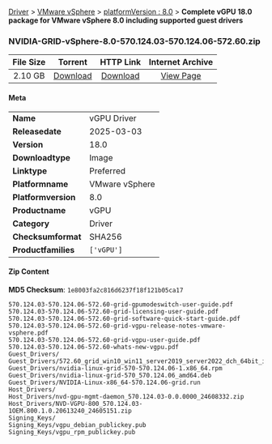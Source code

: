 
[Driver](/README.md)  >  [VMware vSphere](/index/Driver/VMware_vSphere.md)  >  [platformVersion : 8.0](/index/Driver/VMware_vSphere/8.0.md)  >  **Complete vGPU 18.0 package for VMware vSphere 8.0 including supported guest drivers**


### NVIDIA-GRID-vSphere-8.0-570.124.03-570.124.06-572.60.zip

| **File Size** | **Torrent**  | **HTTP Link** | **Internet Archive** |
|:-------------:|:------------:|:-------------:|:--------------------:|
| 2.10 GB |  [Download](https://archive.org/download/nvgpu_NVIDIA-GRID-vSphere-8.0-570.124.03-570.124.06-572.60.zip/nvgpu_NVIDIA-GRID-vSphere-8.0-570.124.03-570.124.06-572.60.zip_archive.torrent)       | [Download](https://archive.org/compress/nvgpu_NVIDIA-GRID-vSphere-8.0-570.124.03-570.124.06-572.60.zip) | [View Page](https://archive.org/details/nvgpu_NVIDIA-GRID-vSphere-8.0-570.124.03-570.124.06-572.60.zip)       |

#### Meta

<table>
<tr><td><strong>Name</strong></td><td>vGPU Driver</td></tr>
<tr><td><strong>Releasedate</strong></td><td>2025-03-03</td></tr>
<tr><td><strong>Version</strong></td><td>18.0</td></tr>
<tr><td><strong>Downloadtype</strong></td><td>Image</td></tr>
<tr><td><strong>Linktype</strong></td><td>Preferred</td></tr>
<tr><td><strong>Platformname</strong></td><td>VMware vSphere</td></tr>
<tr><td><strong>Platformversion</strong></td><td>8.0</td></tr>
<tr><td><strong>Productname</strong></td><td>vGPU</td></tr>
<tr><td><strong>Category</strong></td><td>Driver</td></tr>
<tr><td><strong>Checksumformat</strong></td><td>SHA256</td></tr>
<tr><td><strong>Productfamilies</strong></td><td><code>['vGPU']</code></td></tr>
</table>

#### Zip Content

**MD5 Checksum**: `1e8003fa2c816d6237f18f121b05ca17`

```text
570.124.03-570.124.06-572.60-grid-gpumodeswitch-user-guide.pdf
570.124.03-570.124.06-572.60-grid-licensing-user-guide.pdf
570.124.03-570.124.06-572.60-grid-software-quick-start-guide.pdf
570.124.03-570.124.06-572.60-grid-vgpu-release-notes-vmware-vsphere.pdf
570.124.03-570.124.06-572.60-grid-vgpu-user-guide.pdf
570.124.03-570.124.06-572.60-whats-new-vgpu.pdf
Guest_Drivers/
Guest_Drivers/572.60_grid_win10_win11_server2019_server2022_dch_64bit_international.exe
Guest_Drivers/nvidia-linux-grid-570-570.124.06-1.x86_64.rpm
Guest_Drivers/nvidia-linux-grid-570_570.124.06_amd64.deb
Guest_Drivers/NVIDIA-Linux-x86_64-570.124.06-grid.run
Host_Drivers/
Host_Drivers/nvd-gpu-mgmt-daemon_570.124.03-0.0.0000_24608332.zip
Host_Drivers/NVD-VGPU-800_570.124.03-1OEM.800.1.0.20613240_24605151.zip
Signing_Keys/
Signing_Keys/vgpu_debian_publickey.pub
Signing_Keys/vgpu_rpm_publickey.pub
```